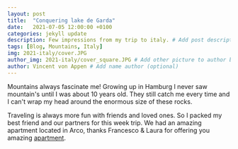```yaml
---
layout: post
title:  "Conquering lake de Garda"
date:   2021-07-05 12:00:00 +0100
categories: jekyll update
description: Few impressions from my trip to italy. # Add post description 
tags: [Blog, Mountains, Italy]
img: 2021-italy/cover.JPG
author_img: 2021-italy/cover_square.JPG # Add other picture to author box
author: Vincent von Appen # Add name author (optional)
---
```


Mountains always fascinate me! Growing up in Hamburg I never saw mountain's until I was about 10 years old. They still catch me every time and I can't wrap my head around the enormous size of these rocks.




Traveling is always more fun with friends and loved ones. So I packed my best friend and our partners for this week trip. We had an amazing apartment located in Arco, thanks Francesco & Laura for offering you amazing [apartment](https://www.airbnb.de/rooms/49432596?source_impression_id=p3_1646220949_OXSDDgQ4SbrMTSaA).

